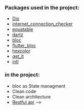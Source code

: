 <!-- # E Commerce App

The Live Score application is a football sports application that presents the results of today's matches, team formations, and match events. It also allows arrangements for leagues and cups such as the English Premier League and the World Cup.

## E commerce  mockup

- Splash and OnBoarding screen
  
    ![alt text](<Screenshot (48).png>) ![alt text](<Screenshot (49).png>) ![alt text](<Screenshot (50).png>) ![alt text](<Screenshot (51).png>)
  

<!-- - Fixture lineups
  ![fixture lineups](https://user-images.githubusercontent.com/74488175/187052851-f3a8e80f-7c24-41f0-9758-b8199a56788d.png)

- Fixture Standings
  ![standings](https://user-images.githubusercontent.com/74488175/187052856-c4392b06-4334-4cb3-b05a-c62bbe8b94ef.png)

- Fixture details (events and statistics)
  ![fixture_details](https://user-images.githubusercontent.com/74488175/187052862-316dfbc6-0f28-4fbc-b276-b950e5b43f10.png) -->

### Packages used in the project:

- [Dio](https://pub.dev/packages/dio)
- [internet_connection_checker](https://pub.dev/packages/internet_connection_checker)
- [equatable](https://pub.dev/packages/equatable)
- [dartz](https://pub.dev/packages/dartz)
- [bloc](https://pub.dev/packages/bloc)
- [flutter_bloc](https://pub.dev/packages/flutter_bloc)
- [hexcolor](https://pub.dev/packages/hexcolor)
- [get_it](https://pub.dev/packages/get_it)
- [intl](https://pub.dev/packages/intl)

### in the project:

- bloc as State managment
- Clean code
- Clean architecture
- [Restful api](https://www.api-football.com/documentation-v3) -->
